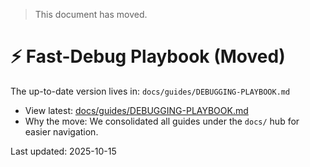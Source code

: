 > This document has moved.

# ⚡ Fast-Debug Playbook (Moved)

The up-to-date version lives in: `docs/guides/DEBUGGING-PLAYBOOK.md`

- View latest: [docs/guides/DEBUGGING-PLAYBOOK.md](./docs/guides/DEBUGGING-PLAYBOOK.md)
- Why the move: We consolidated all guides under the `docs/` hub for easier navigation.

Last updated: 2025-10-15
